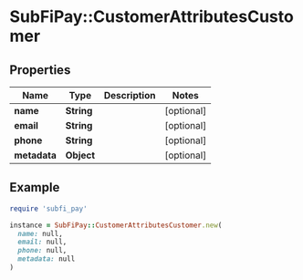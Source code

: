 # SubFiPay::CustomerAttributesCustomer

## Properties

| Name | Type | Description | Notes |
| ---- | ---- | ----------- | ----- |
| **name** | **String** |  | [optional] |
| **email** | **String** |  | [optional] |
| **phone** | **String** |  | [optional] |
| **metadata** | **Object** |  | [optional] |

## Example

```ruby
require 'subfi_pay'

instance = SubFiPay::CustomerAttributesCustomer.new(
  name: null,
  email: null,
  phone: null,
  metadata: null
)
```

